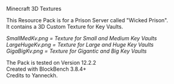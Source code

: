 Minecraft 3D Textures

This Resource Pack is for a Prison Server called "Wicked Prison".\
It contains a 3D Custom Texture for Key Vaults.

*SmallMedKv.png = Texture for Small and Medium Key Vaults\
LargeHugeKv.png = Texture for Large and Huge Key Vaults\
GigaBigKv.png = Texture for Gigantic and Big Key Vaults*

The Pack is tested on Version 12.2.2\
Created with BlockBench 3.8.4+\
Credits to Yanneckh.
